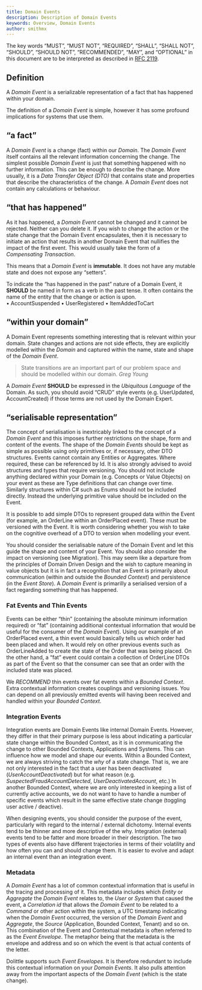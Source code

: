 ```yaml
---
title: Domain Events
description: Description of Domain Events
keywords: Overview, Domain Events
author: smithmx
---
```

The key words “MUST”, “MUST NOT”, “REQUIRED”, “SHALL”, “SHALL NOT”, “SHOULD”, “SHOULD NOT”,
“RECOMMENDED”, “MAY”, and “OPTIONAL” in this document are to be interpreted as described in
[RFC 2119](https://tools.ietf.org/html/rfc2119).

## Definition

A *Domain Event* is a serializable representation of a fact that has happened within your domain.

The definition of a *Domain Event* is simple, however it has some profound implications for systems that use them.

## “a fact”

A *Domain Event* is a change (fact) within our *Domain*.  The *Domain Event* itself contains all the relevant information concerning the change. The simplest possible *Domain Event* is just that something happened with no further information. This can be enough to describe the change.  More usually, it is a *Data Transfer Object (DTO)* that contains state and properties that describe the characteristics of the change.  A *Domain Event* does not contain any calculations or behaviour.

## “that has happened” 

As it has happened, a *Domain Event* cannot be changed and it cannot be rejected.  Neither can you delete it.  If you wish to change the action or the state change that the Domain Event encapsulates, then it is necessary to initiate an action that results in another Domain Event that nullifies the impact of the first event. This would usually take the form of a *Compensating Transaction*. 

This means that a *Domain Event* is **immutable**.  It does not have any mutable state and does not expose any “setters”.  

To indicate the “has happened in the past” nature of a Domain Event, it **SHOULD** be named in form as a verb in the past tense.  It often contains the name of the entity that the change or action is upon.  
	•	AccountSuspended
	•	UserRegistered
	•	ItemAddedToCart

## “within your domain”

A Domain Event represents something interesting that is relevant within your domain. State changes and actions are not side effects, they are explicitly modelled within the *Domain* and captured within the name, state and shape of the *Domain Event*.

> State transitions are an important part of our problem space and should be modelled within our domain.
> <cite>Greg Young</cite>

A *Domain Event* **SHOULD** be expressed in the *Ubiquitous Language* of the Domain.  As such, you should avoid “CRUD” style events (e.g. UserUpdated, AccountCreated) if those terms are not used by the Domain Expert.


## “serialisable representation”

The concept of serialisation is inextricably linked to the concept of a *Domain Event* and this imposes further restrictions on the shape, form and content of the events.  The shape of the *Domain Events* should be kept as simple as possible using only primitives or, if necessary, other DTO structures.  Events cannot contain any Entities or Aggregates.  Where required, these can be referenced by Id.  It is also strongly advised to avoid structures and types that require versioning.  You should not include anything declared within your Domain (e.g. Concepts or Value Objects) on your event as these are Type definitions that can change over time.  Similarly structures within C# such as Enums should not be included directly.  Instead the underlying primitive value should be included on the Event.

It is possible to add simple DTOs to represent grouped data within the Event (for example, an OrderLine within an OrderPlaced event).  These must be versioned with the Event.  It is worth considering whether you wish to take on the cognitive overhead of a DTO to version when modelling your event.

You should consider the serialisable nature of the Domain Event and let this guide the shape and content of your Event.  You should also consider the impact on versioning (see Migration).  This may seem like a departure from the principles of Domain Driven Design and the wish to capture meaning in value objects but it is in fact a recognition that an Event is primarily about communication (within and outside the *Bounded Context*) and persistence (in the *Event Store*). A *Domain Event* is primarilly a serialised version of a fact regarding something that has happened.

### Fat Events and Thin Events

Events can be either “thin” (containing the absolute minimum information required) or “fat” (containing additional contextual information that would be useful for the consumer of the *Domain Event*).  Using our example of an OrderPlaced event, a thin event would basically tells us which order had been placed and when.  It would rely on other previous events such as OrderLineAdded to create the state of the Order that was being placed.  On the other hand, a “fat” event could contain a collection of OrderLine DTOs as part of the Event so that the consumer can see that an order with the included state was placed.

We *RECOMMEND* thin events over fat events within a *Bounded Context*.  Extra contextual information creates couplings and versioning issues. You can depend on all previously emitted events will having been received and handled within your *Bounded Context*.

### Integration Events

Integration events are Domain Events like internal Domain Events.  However, they differ in that their primary purpose is less about indicating a particular state change within the Bounded Context, as it is in communicating the change to other Bounded Contexts, Applications and Systems.  This can influence how we model and shape our events.  Within a Bounded Context, we are always striving to catch the *why* of a state change. That is, we are not only interested in the fact that a user has been deactivated (*UserAccountDeactivated*) but for what reason (e.g. *SuspectedFraudAccountDetected*, *UserDeactivatedAccount*, etc.)  In another Bounded Context, where we are only interested in keeping a list of currently active accounts, we do not want to have to handle a number of specific events which result in the same effective state change (toggling user active / deactive).

When designing events, you should consider the purpose of the event, particularly with regard to the internal / external dichotomy.  Internal events tend to be thinner and more descriptive of the why.  Integration (external) events tend to be fatter and more broader in their description. The two types of events also have different trajectories in terms of their volatility and how often you can and should change them.  It is easier to evolve and adapt an internal event than an integration event.

### Metadata

A *Domain Event* has a lot of common contextual information that is useful in the tracing and processing of it.  This metadata includes which *Entity* or *Aggregate* the *Domain Event* relates to, the *User* or *System* that caused the event, a *Correlation id* that allows the *Domain Event* to be related to a *Command* or other action within the system, a UTC timestamp indicating when the *Domain Event* occurred, the version of the *Domain Event* and *Aggregate*, the *Source* (Application, Bounded Context, Tenant) and so on.  This combination of the Event and Contextual metadata is often referred to as the *Event Envelope*.  The metaphor being that the metadata is the envelope and address and so on which the event is that actual contents of the letter.

Dolittle supports such *Event Envelopes*.  It is therefore redundant to include this contextual information on your *Domain Events*.  It also pulls attention away from the important aspects of the *Domain Event* (which is the state change).
